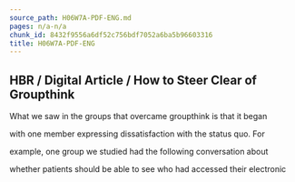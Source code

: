 ```yaml
---
source_path: H06W7A-PDF-ENG.md
pages: n/a-n/a
chunk_id: 8432f9556a6df52c756bdf7052a6ba5b96603316
title: H06W7A-PDF-ENG
---
```

## HBR / Digital Article / How to Steer Clear of Groupthink

What we saw in the groups that overcame groupthink is that it began

with one member expressing dissatisfaction with the status quo. For

example, one group we studied had the following conversation about

whether patients should be able to see who had accessed their electronic
